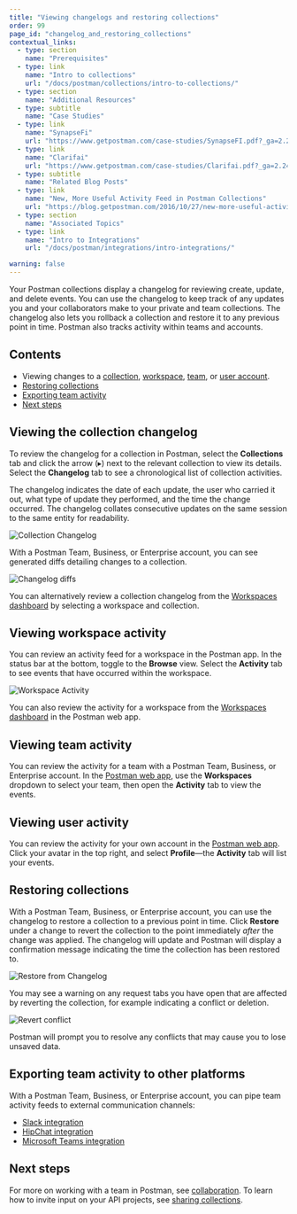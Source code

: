 ```yaml
---
title: "Viewing changelogs and restoring collections"
order: 99
page_id: "changelog_and_restoring_collections"
contextual_links:
  - type: section
    name: "Prerequisites"
  - type: link
    name: "Intro to collections"
    url: "/docs/postman/collections/intro-to-collections/"
  - type: section
    name: "Additional Resources"
  - type: subtitle
    name: "Case Studies"
  - type: link
    name: "SynapseFi"
    url: "https://www.getpostman.com/case-studies/SynapseFI.pdf?_ga=2.240920773.754547870.1571851340-1454169035.1570491567"
  - type: link
    name: "Clarifai"
    url: "https://www.getpostman.com/case-studies/Clarifai.pdf?_ga=2.240920773.754547870.1571851340-1454169035.1570491567"
  - type: subtitle
    name: "Related Blog Posts"
  - type: link
    name: "New, More Useful Activity Feed in Postman Collections"
    url: "https://blog.getpostman.com/2016/10/27/new-more-useful-activity-feed-in-postman-collections/?_ga=2.125447628.754547870.1571851340-1454169035.1570491567"
  - type: section
    name: "Associated Topics"
  - type: link
    name: "Intro to Integrations"
    url: "/docs/postman/integrations/intro-integrations/"

warning: false
---
```


Your Postman collections display a changelog for reviewing create, update, and delete events. You can use the changelog to keep track of any updates you and your collaborators make to your private and team collections. The changelog also lets you rollback a collection and restore it to any previous point in time. Postman also tracks activity within teams and accounts.

## Contents

* Viewing changes to a [collection](#viewing-the-collection-changelog), [workspace](#viewing-workspace-activity), [team](#viewing-team-activity), or [user account](#viewing-user-activity).
* [Restoring collections](#restoring-collections)
* [Exporting team activity](#exporting-team-activity-to-other-platforms)
* [Next steps](#next-steps)

## Viewing the collection changelog

To review the changelog for a collection in Postman, select the __Collections__ tab and click the arrow (&#9656;) next to the relevant collection to view its details. Select the __Changelog__ tab to see a chronological list of collection activities.

The changelog indicates the date of each update, the user who carried it out, what type of update they performed, and the time the change occurred. The changelog collates consecutive updates on the same session to the same entity for readability.

![Collection Changelog](https://assets.postman.com/postman-docs/collection-changelog.png)

With a Postman Team, Business, or Enterprise account, you can see generated diffs detailing changes to a collection.

![Changelog diffs](https://assets.postman.com/postman-docs/changelog-diff.png)

You can alternatively review a collection changelog from the [Workspaces dashboard](https://app.getpostman.com/dashboard) by selecting a workspace and collection.

## Viewing workspace activity

You can review an activity feed for a workspace in the Postman app. In the status bar at the bottom, toggle to the __Browse__ view. Select the __Activity__ tab to see events that have occurred within the workspace.

![Workspace Activity](https://assets.postman.com/postman-docs/workspace-activity.png)

You can also review the activity for a workspace from the [Workspaces dashboard](https://app.getpostman.com/dashboard) in the Postman web app.

## Viewing team activity

You can review the activity for a team with a Postman Team, Business, or Enterprise account. In the [Postman web app](https://app.getpostman.com), use the __Workspaces__ dropdown to select your team, then open the __Activity__ tab to view the events.

## Viewing user activity

You can review the activity for your own account in the [Postman web app](https://app.getpostman.com). Click your avatar in the top right, and select __Profile__—the __Activity__ tab will list your events.

## Restoring collections

With a Postman Team, Business, or Enterprise account, you can use the changelog to restore a collection to a previous point in time. Click __Restore__ under a change to revert the collection to the point immediately _after_ the change was applied. The changelog will update and Postman will display a confirmation message indicating the time the collection has been restored to.

![Restore from Changelog](https://assets.postman.com/postman-docs/restore-changelog.png)

You may see a warning on any request tabs you have open that are affected by reverting the collection, for example indicating a conflict or deletion.

![Revert conflict](https://assets.postman.com/postman-docs/revert-conflict.png)

Postman will prompt you to resolve any conflicts that may cause you to lose unsaved data.

## Exporting team activity to other platforms

With a Postman Team, Business, or Enterprise account, you can pipe team activity feeds to external communication channels:

* [Slack integration](/docs/postman/integrations/slack/)
* [HipChat integration](/docs/postman/integrations/hipchat/)
* [Microsoft Teams integration](/docs/postman/integrations/microsoft-teams/)  

## Next steps

For more on working with a team in Postman, see [collaboration](/docs/postman/collaboration/collaboration-intro/). To learn how to invite input on your API projects, see [sharing collections](/docs/postman/collections/sharing-collections/).
